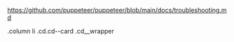https://github.com/puppeteer/puppeteer/blob/main/docs/troubleshooting.md


.column li .cd.cd--card .cd__wrapper